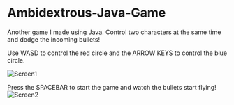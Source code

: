 # Ambidextrous-Java-Game
Another game I made using Java. Control two characters at the same time and dodge the incoming bullets!

Use WASD to control the red circle and the ARROW KEYS to control the blue circle.

![Screen1](AmbidextrousDodge/Screen1.png)

Press the SPACEBAR to start the game and watch the bullets start flying!
![Screen2](AmbidextrousDodge/Screen2.png)
